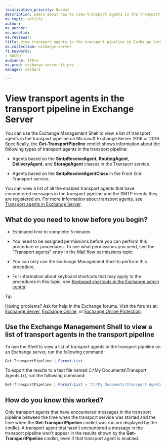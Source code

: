 ```yaml
---
localization_priority: Normal
description: Learn about how to view transport agents in the transport pipeline in Exchange 2016 and Exchange 2019.
ms.topic: article
author: 
ms.author: 
ms.assetid: 
ms.reviewer: 
title: View transport agents in the transport pipeline in Exchange Server
ms.collection: exchange-server
f1.keywords:
- NOCSH
audience: ITPro
ms.prod: exchange-server-it-pro
manager: serdars

---
```


# View transport agents in the transport pipeline in Exchange Server

You can use the Exchange Management Shell to view a list of transport agents in the transport pipeline on Microsoft Exchange Server 2016 or 2019. Specifically, the **Get-TransportPipeline** cmdlet shows information about the following types of transport agents in the transport pipeline:

- Agents based on the **SmtpReceiveAgent**, **RoutingAgent**, **DeliveryAgent**, and **StorageAgent** classes in the Transport service.

- Agents based on the **SmtpReceiveAgentClass** in the Front End Transport service.

You can view a list of all the enabled transport agents that have encountered messages in the transport pipeline and the SMTP events they are registered on. For more information about transport agents, see [Transport agents in Exchange Server](transport-agents.md).

## What do you need to know before you begin?

- Estimated time to complete: 5 minutes

- You need to be assigned permissions before you can perform this procedure or procedures. To see what permissions you need, see the "Transport agents" entry in the [Mail flow permissions](..//../permissions/feature-permissions/mail-flow-permissions.md) topic.

- You can only use the Exchange Management Shell to perform this procedure.

- For information about keyboard shortcuts that may apply to the procedures in this topic, see [Keyboard shortcuts in the Exchange admin center](../../about-documentation/exchange-admin-center-keyboard-shortcuts.md).

> [!TIP]
> Having problems? Ask for help in the Exchange forums. Visit the forums at: [Exchange Server](https://social.technet.microsoft.com/forums/office/home?category=exchangeserver), [Exchange Online](https://social.technet.microsoft.com/forums/msonline/home?forum=onlineservicesexchange), or [Exchange Online Protection](https://social.technet.microsoft.com/forums/forefront/home?forum=FOPE).

## Use the Exchange Management Shell to view a list of transport agents in the transport pipeline

To use the Shell to view a list of transport agents in the transport pipeline on an Exchange server, run the following command:

```powershell
Get-TransportPipeline | Format-List
```

To export the results to a text file named C:\\My Documents\\Transport Agents.txt, run the following command:

```powershell
Get-TransportPipeline | Format-List > "C:\My Documents\Transport Agents.txt"
```

## How do you know this worked?

Only transport agents that have encountered messages in the transport pipeline between the time when the transport service was started and the time when the **Get-TransportPipeline** cmdlet was run are displayed by the cmdlet. A transport agent that hasn't encountered a message in the transport pipeline won't appear in the results shown by the **Get-TransportPipeline** cmdlet, even if that transport agent is enabled.
